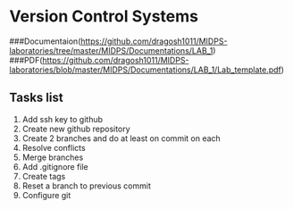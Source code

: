 # Version Control Systems

###Documentaion(https://github.com/dragosh1011/MIDPS-laboratories/tree/master/MIDPS/Documentations/LAB_1)
###PDF(https://github.com/dragosh1011/MIDPS-laboratories/blob/master/MIDPS/Documentations/LAB_1/Lab_template.pdf)

## Tasks list


1. Add ssh key to github
2. Create new github repository
3. Create 2 branches and do at least on commit on each
3. Resolve conflicts
4. Merge branches
5. Add .gitignore file
6. Create tags
7. Reset a branch to previous commit
8. Configure git

